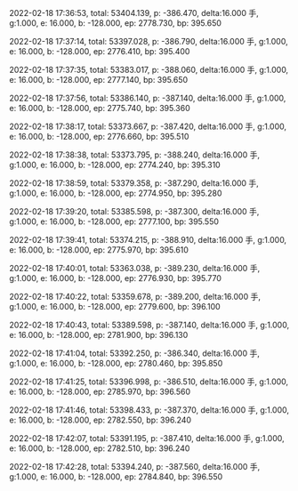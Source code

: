 2022-02-18 17:36:53, total: 53404.139, p: -386.470, delta:16.000 手, g:1.000, e: 16.000, b: -128.000, ep: 2778.730, bp: 395.650

2022-02-18 17:37:14, total: 53397.028, p: -386.790, delta:16.000 手, g:1.000, e: 16.000, b: -128.000, ep: 2776.410, bp: 395.400

2022-02-18 17:37:35, total: 53383.017, p: -388.060, delta:16.000 手, g:1.000, e: 16.000, b: -128.000, ep: 2777.140, bp: 395.650

2022-02-18 17:37:56, total: 53386.140, p: -387.140, delta:16.000 手, g:1.000, e: 16.000, b: -128.000, ep: 2775.740, bp: 395.360

2022-02-18 17:38:17, total: 53373.667, p: -387.420, delta:16.000 手, g:1.000, e: 16.000, b: -128.000, ep: 2776.660, bp: 395.510

2022-02-18 17:38:38, total: 53373.795, p: -388.240, delta:16.000 手, g:1.000, e: 16.000, b: -128.000, ep: 2774.240, bp: 395.310

2022-02-18 17:38:59, total: 53379.358, p: -387.290, delta:16.000 手, g:1.000, e: 16.000, b: -128.000, ep: 2774.950, bp: 395.280

2022-02-18 17:39:20, total: 53385.598, p: -387.300, delta:16.000 手, g:1.000, e: 16.000, b: -128.000, ep: 2777.100, bp: 395.550

2022-02-18 17:39:41, total: 53374.215, p: -388.910, delta:16.000 手, g:1.000, e: 16.000, b: -128.000, ep: 2775.970, bp: 395.610

2022-02-18 17:40:01, total: 53363.038, p: -389.230, delta:16.000 手, g:1.000, e: 16.000, b: -128.000, ep: 2776.930, bp: 395.770

2022-02-18 17:40:22, total: 53359.678, p: -389.200, delta:16.000 手, g:1.000, e: 16.000, b: -128.000, ep: 2779.600, bp: 396.100

2022-02-18 17:40:43, total: 53389.598, p: -387.140, delta:16.000 手, g:1.000, e: 16.000, b: -128.000, ep: 2781.900, bp: 396.130

2022-02-18 17:41:04, total: 53392.250, p: -386.340, delta:16.000 手, g:1.000, e: 16.000, b: -128.000, ep: 2780.460, bp: 395.850

2022-02-18 17:41:25, total: 53396.998, p: -386.510, delta:16.000 手, g:1.000, e: 16.000, b: -128.000, ep: 2785.970, bp: 396.560

2022-02-18 17:41:46, total: 53398.433, p: -387.370, delta:16.000 手, g:1.000, e: 16.000, b: -128.000, ep: 2782.550, bp: 396.240

2022-02-18 17:42:07, total: 53391.195, p: -387.410, delta:16.000 手, g:1.000, e: 16.000, b: -128.000, ep: 2782.510, bp: 396.240

2022-02-18 17:42:28, total: 53394.240, p: -387.560, delta:16.000 手, g:1.000, e: 16.000, b: -128.000, ep: 2784.840, bp: 396.550